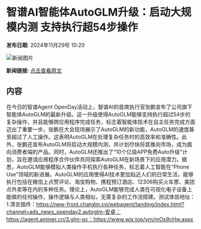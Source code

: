 # 智谱AI智能体AutoGLM升级：启动大规模内测 支持执行超54步操作

**发布日期**: 2024年11月29号 10:20

![新闻图片](https://pic.chinaz.com/picmap/thumb/202406051435016830_1.jpg)

**新闻链接**: [点击查看原文](https://www.aibase.com/zh/news/13580)

## 内容

在今日的智谱Agent OpenDay活动上，智谱AI的首席执行官张鹏宣布了公司旗下智能体AutoGLM的最新升级。这一升级使得AutoGLM能够支持执行超过54步的复杂操作，并且能够跨应用程序完成任务，标志着智能体技术在自主任务完成方面迈出了重要一步。张鹏在大会现场展示了AutoGLM的新功能，AutoGLM的速度甚至超过了人工操作。这表明AutoGLM在处理复杂任务时的高效率和准确性。此外，张鹏还宣布AutoGLM将启动大规模内测，并计划尽快将其推向市场，成为面向消费者端的产品。同时，AutoGLM还推出了“10个亿级APP免费Auto升级”计划，旨在邀请应用程序合作伙伴共同探索AutoGLM在新场景下的应用潜力。据悉，AutoGLM能够模拟人类操作手机执行各种任务，标志着人工智能在“Phone Use”领域的新进展。AutoGLM的应用使得AI技术更加贴近人们的日常生活，能够执行包括在微信上点赞评论、淘宝购物、携程预订酒店、12306购买火车票、美团点外卖等在内的多种任务。理论上，AutoGLM能够完成人类在可视化电子设备上能做的任何操作，操作逻辑与人类相似，无需复杂的工作流搭建。测试体验地址：1.清言插件：https://new-front.chatglm.cn/webagent/landing/index.html?channel=ads_news_openday2.autoglm-安卓：https://agent.aminer.cn/3.glm-pc：https://www.wjx.top/vm/mOs9cHw.aspx
